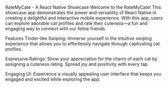 RateMyCate - A React Native Showcase
Welcome to the RateMyCate! This showcase app demonstrates the power and versatility of React Native in creating a delightful and interactive mobile experience. With this app, users can explore adorable cat profiles and rate their cuteness—a fun and engaging way to connect with our feline friends.

Features
Tinder-like Swiping: Immerse yourself in the intuitive swiping experience that allows you to effortlessly navigate through captivating cat profiles.

Expressive Ratings: Show your appreciation for the charm of each cat by assigning a cuteness rating. Spread joy and positivity with every tap.

Engaging UI: Experience a visually appealing user interface that keeps you engaged and excited while exploring the app.
 
